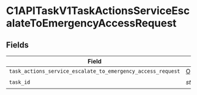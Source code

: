 # C1APITaskV1TaskActionsServiceEscalateToEmergencyAccessRequest


## Fields

| Field                                                                                                                                            | Type                                                                                                                                             | Required                                                                                                                                         | Description                                                                                                                                      |
| ------------------------------------------------------------------------------------------------------------------------------------------------ | ------------------------------------------------------------------------------------------------------------------------------------------------ | ------------------------------------------------------------------------------------------------------------------------------------------------ | ------------------------------------------------------------------------------------------------------------------------------------------------ |
| `task_actions_service_escalate_to_emergency_access_request`                                                                                      | [Optional[shared.TaskActionsServiceEscalateToEmergencyAccessRequest]](../../models/shared/taskactionsserviceescalatetoemergencyaccessrequest.md) | :heavy_minus_sign:                                                                                                                               | N/A                                                                                                                                              |
| `task_id`                                                                                                                                        | *str*                                                                                                                                            | :heavy_check_mark:                                                                                                                               | N/A                                                                                                                                              |